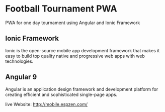# Football Tournament PWA
PWA for one day tournament using Angular and Ionic Framework

## Ionic Framework
Ionic is the open-source mobile app development framework that makes it easy to build top quality native and progressive web apps with web technologies.

## Angular 9

Angular is an application design framework and development platform for creating efficient and sophisticated single-page apps.




live Website:
http://mobile.espzen.com/
